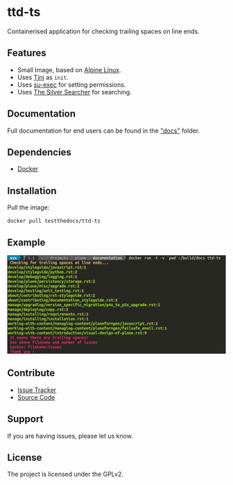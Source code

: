 # ttd-ts

Containerised application for checking trailing spaces on line ends.


## Features

- Small Image, based on [Alpine Linux](http://www.alpinelinux.org/).
- Uses [Tini](https://github.com/krallin/tini) as `init`.
- Uses [su-exec](https://github.com/ncopa/su-exec) for setting permissions.
- Uses [The Silver Searcher](https://github.com/ggreer/the_silver_searcher) for searching.

## Documentation

Full documentation for end users can be found in the ["docs"](docs) folder.

## Dependencies

- [Docker](https://docker.com "Homepage of docker")

## Installation

Pull the image:

```
docker pull testthedocs/ttd-ts
```

## Example

![example](docs/_static/ttd-ts-screen.png)

## Contribute

- [Issue Tracker](https://github.com/testthedocs/ttd-ts/issues)
- [Source Code](https://github.com/testthedocs/ttd-ts)

## Support

If you are having issues, please let us know.

## License

The project is licensed under the GPLv2.
